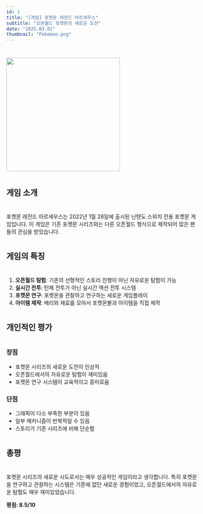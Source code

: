 ```yaml
---
id: 1
title: "[게임] 포켓몬 레전드 아르세우스"
subtitle: "오픈월드 포켓몬의 새로운 도전"
date: "2025.03.01"
thumbnail: "Pokemon.png"
---
```


#
<img src="../../static/image/Pokemon.png" width="300">

#
## 게임 소개
#
포켓몬 레전드 아르세우스는 2022년 1월 28일에 출시된 닌텐도 스위치 전용 포켓몬 게임입니다. 
이 게임은 기존 포켓몬 시리즈와는 다른 오픈월드 형식으로 제작되어 많은 팬들의 관심을 받았습니다.

#
## 게임의 특징
#
1. **오픈월드 탐험**: 기존의 선형적인 스토리 진행이 아닌 자유로운 탐험이 가능
2. **실시간 전투**: 턴제 전투가 아닌 실시간 액션 전투 시스템
3. **포켓몬 연구**: 포켓몬을 관찰하고 연구하는 새로운 게임플레이
4. **아이템 제작**: 베리와 재료를 모아서 포켓몬볼과 아이템을 직접 제작

#
## 개인적인 평가
#
### 장점
- 포켓몬 시리즈의 새로운 도전이 인상적
- 오픈월드에서의 자유로운 탐험이 재미있음
- 포켓몬 연구 시스템이 교육적이고 흥미로움

### 단점
- 그래픽이 다소 부족한 부분이 있음
- 일부 메커니즘이 반복적일 수 있음
- 스토리가 기존 시리즈에 비해 단순함

#
## 총평
#
포켓몬 시리즈의 새로운 시도로서는 매우 성공적인 게임이라고 생각합니다. 
특히 포켓몬을 연구하고 관찰하는 시스템은 기존에 없던 새로운 경험이었고, 
오픈월드에서의 자유로운 탐험도 매우 재미있었습니다.

**평점: 8.5/10** 